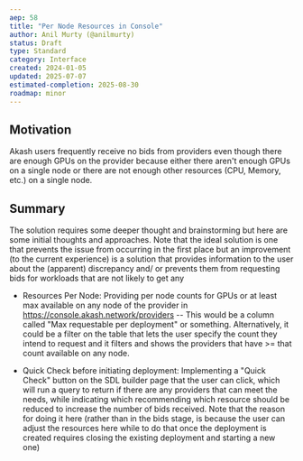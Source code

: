 ```yaml
---
aep: 58
title: "Per Node Resources in Console"
author: Anil Murty (@anilmurty)
status: Draft
type: Standard
category: Interface
created: 2024-01-05
updated: 2025-07-07
estimated-completion: 2025-08-30
roadmap: minor
---
```



## Motivation

Akash users frequently receive no bids from providers even though there are enough GPUs on the provider because either there aren't enough GPUs on a single node or there are not enough other resources (CPU, Memory, etc.) on a single node. 

## Summary

The solution requires some deeper thought and brainstorming but here are some initial thoughts and approaches. Note that the ideal solution is one that prevents the issue from occurring in the first place but an improvement (to the current experience) is a solution that provides information to the user about the (apparent) discrepancy and/ or prevents them from requesting bids for workloads that are not likely to get any

- Resources Per Node: Providing per node counts for GPUs or at least max available on any node of the provider in https://console.akash.network/providers -- This would be a column called "Max requestable per deployment" or something. Alternatively, it could be a filter on the table that lets the user specify the count they intend to request and it filters and shows the providers that have >= that count available on any node.

- Quick Check before initiating deployment: Implementing a "Quick Check" button on the SDL builder page that the user can click, which will run a query to return if there are any providers that can meet the needs, while indicating which recommending which resource should be reduced to increase the number of bids received. Note that the reason for doing it here (rather than in the bids stage, is because the user can adjust the resources here while to do that once the deployment is created requires closing the existing deployment and starting a new one)
